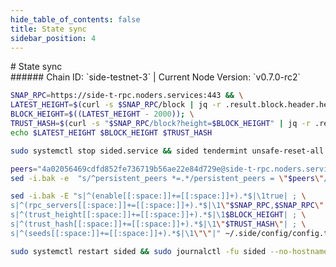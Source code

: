 ```yaml
---
hide_table_of_contents: false
title: State sync
sidebar_position: 4
---
```


<div class="h1-with-icon icon-side">
# State sync
</div>
###### Chain ID: `side-testnet-3` | Current Node Version: `v0.7.0-rc2`

```bash
SNAP_RPC=https://side-t-rpc.noders.services:443 && \
LATEST_HEIGHT=$(curl -s $SNAP_RPC/block | jq -r .result.block.header.height); \
BLOCK_HEIGHT=$((LATEST_HEIGHT - 2000)); \
TRUST_HASH=$(curl -s "$SNAP_RPC/block?height=$BLOCK_HEIGHT" | jq -r .result.block_id.hash) && \
echo $LATEST_HEIGHT $BLOCK_HEIGHT $TRUST_HASH
```
```bash
sudo systemctl stop sided.service && sided tendermint unsafe-reset-all --home ~/.side --keep-addr-book
```
```bash
peers="4a02056469cdfd852fe736719b56ae22e84d729e@side-t-rpc.noders.services:26656"
sed -i.bak -e  "s/^persistent_peers *=.*/persistent_peers = \"$peers\"/" ~/.side/config/config.toml
```
```bash
sed -i.bak -E "s|^(enable[[:space:]]+=[[:space:]]+).*$|\1true| ; \
s|^(rpc_servers[[:space:]]+=[[:space:]]+).*$|\1\"$SNAP_RPC,$SNAP_RPC\"| ; \
s|^(trust_height[[:space:]]+=[[:space:]]+).*$|\1$BLOCK_HEIGHT| ; \
s|^(trust_hash[[:space:]]+=[[:space:]]+).*$|\1\"$TRUST_HASH\"| ; \
s|^(seeds[[:space:]]+=[[:space:]]+).*$|\1\"\"|" ~/.side/config/config.toml
```
```bash
sudo systemctl restart sided && sudo journalctl -fu sided --no-hostname -o cat
```
